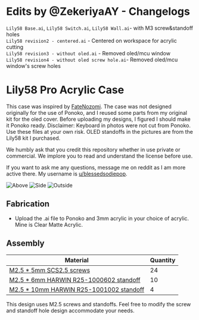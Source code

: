 # Edits by @ZekeriyaAY - Changelogs
`Lily58 Base.ai`, `Lily58 Switch.ai`, `Lily58 Wall.ai`- with M3 screw&standoff holes\
`Lily58 revision2 - centered.ai` - Centered on workspace for acrylic cutting\
`Lily58 revision3 - without oled.ai` - Removed oled/mcu window\
`Lily58 revision4 - without oled screw hole.ai`- Removed oled/mcu window's screw holes

# Lily58 Pro Acrylic Case

This case was inspired by [FateNozomi](https://github.com/FateNozomi). The case was not designed originally for the use of Ponoko, and I reused some parts from my original kit for the oled cover. Before uploading my designs, I figured I should make it Ponoko ready.
 Disclaimer: Keyboard in photos were not cut from Ponoko. Use these files at your own risk. OLED standoffs in the pictures are from the Lily58 kit I purchased.
 
 We humbly ask that you credit this repository whether in use private or commercial. We implore you to read and understand the license before use.
 
 If you want to ask me any questions, message me on reddit as I am more active there. My username is [u/blessedsodiepop](https://www.reddit.com/user/blessedsodiepop).

![Above](https://i.imgur.com/5u8Z2vP.jpg)
![Side](https://i.imgur.com/3TBSXVp.jpg)
![Outside](https://i.imgur.com/feSbqbO.jpg)

## Fabrication

- Upload the .ai file to Ponoko and 3mm acrylic in your choice of acrylic. Mine is Clear Matte Acrylic.

## Assembly

Material | Quantity
------------ | -------------
[M2.5 * 5mm SCS2.5 screws](https://www.amazon.com/gp/product/B01H2106US/ref=ppx_yo_dt_b_asin_title_o00_s00?ie=UTF8&th=1) | 24
[M2.5 * 6mm HARWIN R25-1000602 standoff](https://www.harwin.com/products/R25-1000602/) | 10
[M2.5 * 10mm HARWIN R25-1001002 standoff](https://www.harwin.com/products/R25-1001002/) | 4
This design uses M2.5 screws and standoffs. Feel free to modify the screw and standoff hole design accommodate your needs.
